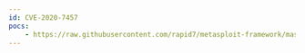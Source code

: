 ```yaml
---
id: CVE-2020-7457
pocs:
    - https://raw.githubusercontent.com/rapid7/metasploit-framework/master/modules/exploits/freebsd/local/ip6_setpktopt_uaf_priv_esc.rb
---
```

